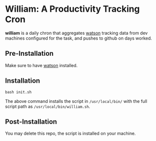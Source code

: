 # William: A Productivity Tracking Cron

**william** is a daily chron that aggregates [watson](https://tailordev.github.io/Watson/) tracking data from dev machines configured for the task, and pushes to github on days worked.

## Pre-Installation

Make sure to have [watson](https://tailordev.github.io/Watson/) installed.

## Installation

`bash init.sh`

The above command installs the script in `/usr/local/bin/` with the full script path as `/usr/local/bin/william.sh`.

## Post-Installation

You may delete this repo, the script is installed on your machine.
